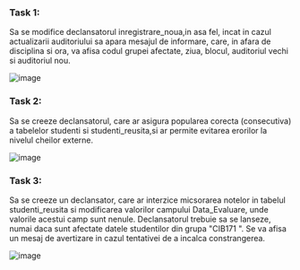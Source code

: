 ### Task 1:
Sa se modifice declansatorul inregistrare_noua,in asa fel,
incat in cazul actualizarii auditoriului sa apara mesajul de informare, care,
in afara de disciplina si ora, va afisa codul grupei afectate, ziua, blocul, auditoriul vechi si auditoriul nou.

![image](https://user-images.githubusercontent.com/43296954/49616537-da356b00-f9b9-11e8-9204-e5c061043431.png)

### Task 2:
Sa se creeze declansatorul, care ar asigura popularea corecta (consecutiva) a tabelelor studenti si studenti_reusita,si ar permite evitarea erorilor la nivelul cheilor externe.

![image](https://user-images.githubusercontent.com/43296954/49643028-51e8b180-fa1d-11e8-9033-3e219ecbb7b8.png)

### Task 3:
Sa se creeze un declansator, care ar interzice micsorarea notelor in tabelul studenti_reusita si modificarea valorilor campului Data_Evaluare, unde valorile acestui camp sunt nenule. Declansatorul trebuie sa se lanseze, numai daca sunt afectate datele studentilor din grupa "CIB171 ". Se va afisa un mesaj de avertizare in cazul tentativei de a incalca constrangerea.

![image](https://user-images.githubusercontent.com/43296954/49648497-b19b8880-fa2e-11e8-8ff4-5c140eb74524.png)
